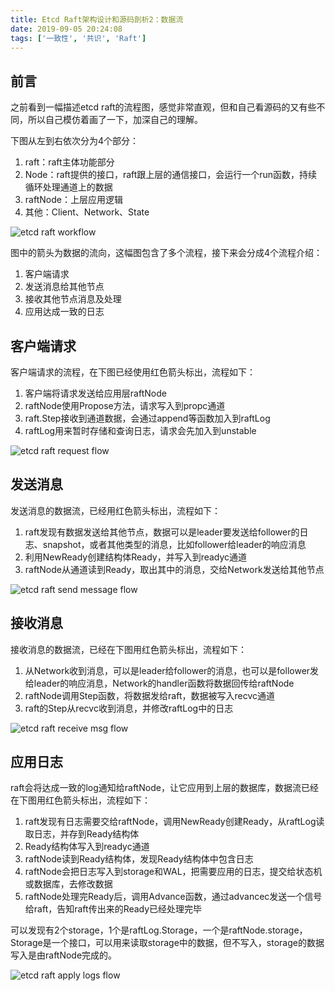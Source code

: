 ```yaml
---
title: Etcd Raft架构设计和源码剖析2：数据流
date: 2019-09-05 20:24:08
tags: ['一致性', '共识', 'Raft']
---
```



## 前言

之前看到一幅描述etcd raft的流程图，感觉非常直观，但和自己看源码的又有些不同，所以自己模仿着画了一下，加深自己的理解。

下图从左到右依次分为4个部分：

1. raft：raft主体功能部分
1. Node：raft提供的接口，raft跟上层的通信接口，会运行一个run函数，持续循环处理通道上的数据
1. raftNode：上层应用逻辑
1. 其他：Client、Network、State

![etcd raft workflow](http://img.lessisbetter.site/2019-09-etcd-raft-msg-flow.png)

图中的箭头为数据的流向，这幅图包含了多个流程，接下来会分成4个流程介绍：

1. 客户端请求
1. 发送消息给其他节点
1. 接收其他节点消息及处理
1. 应用达成一致的日志



## 客户端请求

客户端请求的流程，在下图已经使用红色箭头标出，流程如下：

1. 客户端将请求发送给应用层raftNode
1. raftNode使用Propose方法，请求写入到propc通道
1. raft.Step接收到通道数据，会通过append等函数加入到raftLog
1. raftLog用来暂时存储和查询日志，请求会先加入到unstable


![etcd raft request flow](http://img.lessisbetter.site/2019-09-etcd-raft-msg-flow-req.png)

## 发送消息

发送消息的数据流，已经用红色箭头标出，流程如下：

1. raft发现有数据发送给其他节点，数据可以是leader要发送给follower的日志、snapshot，或者其他类型的消息，比如follower给leader的响应消息
1. 利用NewReady创建结构体Ready，并写入到readyc通道
1. raftNode从通道读到Ready，取出其中的消息，交给Network发送给其他节点

![etcd raft send message flow](http://img.lessisbetter.site/2019-09-etcd-raft-msg-flow-send.png)

## 接收消息

接收消息的数据流，已经在下图用红色箭头标出，流程如下：

1. 从Network收到消息，可以是leader给follower的消息，也可以是follower发给leader的响应消息，Network的handler函数将数据回传给raftNode
1. raftNode调用Step函数，将数据发给raft，数据被写入recvc通道
1. raft的Step从recvc收到消息，并修改raftLog中的日志

![etcd raft receive msg flow](http://img.lessisbetter.site/2019-09-etcd-raft-msg-flow-recv.png)

## 应用日志

raft会将达成一致的log通知给raftNode，让它应用到上层的数据库，数据流已经在下图用红色箭头标出，流程如下：

1. raft发现有日志需要交给raftNode，调用NewReady创建Ready，从raftLog读取日志，并存到Ready结构体
1. Ready结构体写入到readyc通道
1. raftNode读到Ready结构体，发现Ready结构体中包含日志
1. raftNode会把日志写入到storage和WAL，把需要应用的日志，提交给状态机或数据库，去修改数据
1. raftNode处理完Ready后，调用Advance函数，通过advancec发送一个信号给raft，告知raft传出来的Ready已经处理完毕

可以发现有2个storage，1个是raftLog.Storage，一个是raftNode.storage，Storage是一个接口，可以用来读取storage中的数据，但不写入，storage的数据写入是由raftNode完成的。

![etcd raft apply logs flow](http://img.lessisbetter.site/2019-09-etcd-raft-msg-flow-commit.png)

